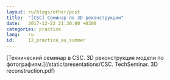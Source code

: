 ```yaml
---
layout: ru/blogs/other/post
title:  "[CSC] Семинар по 3D реконструкции"
date:   2017-12-22 21:30:00 +0300
categories: practice
lang:   ru
id:     12_practice_au_summer
---
```


[Технический семинар в CSC. 3D реконструкция модели по фотографиям.](/static/presentations/CSC. TechSeminar. 3D reconstruction.pdf)
